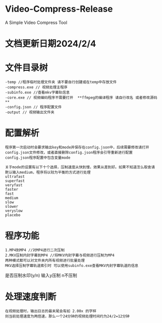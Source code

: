 # Video-Compress-Release
A Simple Video Compress Tool

# 文档更新日期2024/2/4

# 文件目录树
    -temp //程序临时处理文件夹 请不要自行创建或在temp中存放文件
    -compress.exe // 视频处理主程序
    -subinfo.exe //查看mkv字幕轨信息
    -core.exe // 视频编码程序不需要打开  **ffmpeg的编译程序 请自行改名 或者修改源码**
    -config.json // 程序配置文件
    -output // 视频输出文件夹

# 配置解析
    程序第一次启动时会要求输出key和mode并保存在config.json中，后续需要修改请打开config.json文件修改，或者直接删除config.json程序会引导重新进行配置
    config.json程序配置中包含变量mode

    关于mode的设置有以下十个选择，压制速度从快到慢，效果从差到好。如果不知道怎么取舍请默认输入medium，程序将以较为平衡的方式进行处理
    ultrafast
    superfast
    veryfast
    faster
    fast
    medium
    slow
    slower
    veryslow
    placebo

# 程序功能
	1.MP4到MP4 //对MP4进行二次压制
	2.MKV压制内封字幕到MP4 //将MKV内封字幕与视频进行压制为MP4
	两种模式都可以对文件夹内所有视频进行批量处理
	MKV选择压制字幕轨道索引时 可以使用subinfo.exe查看MKV内封字幕轨道的信息
   是否压制水印(y/n)
   	输入y压制 n不压制

# 处理速度判断
    在视频处理时，输出日志的最末尾会有如 2.00x 的字样
    则当前处理速度为两倍速，那么一个24分钟的视频处理时间约为24/2=12分钟
